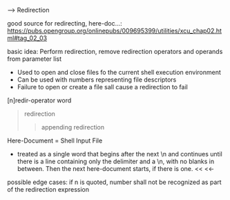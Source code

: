 -->					Redirection

good source for redirecting, here-doc...:
https://pubs.opengroup.org/onlinepubs/009695399/utilities/xcu_chap02.html#tag_02_03


basic idea:
Perform redirection, remove redirection operators and operands from parameter list

- Used to open and close files fo the current shell execution environment
- Can be used with numbers representing file descriptors
- Failure to open or create a file sall cause a redirection to fail

[n]redir-operator word

>	redirection
>>	appending redirection

Here-Document = Shell Input File
-	treated as a single word that begins after the next \n and
continues until there is a line containing only the delimiter and a \n, with no blanks in between.
Then the next here-document starts, if there is one.
<<
<<-


possible edge cases:
if n is quoted, number shall not be recognized as part of the redirection expression